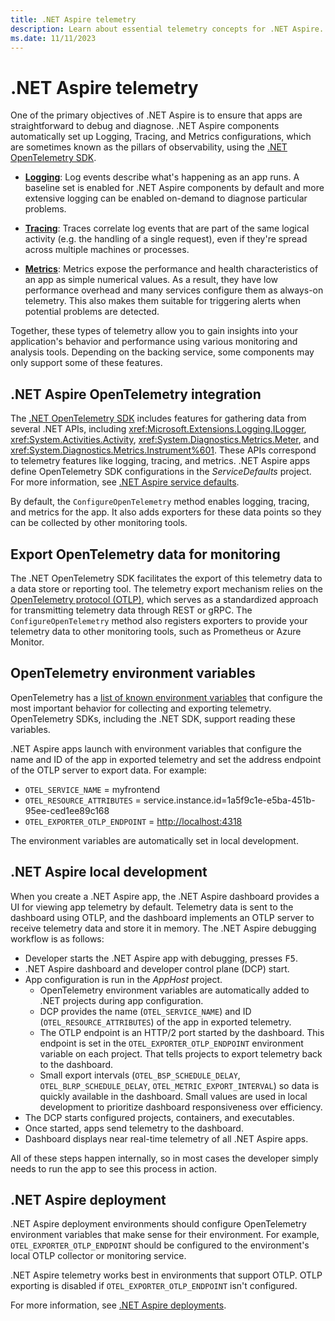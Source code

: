 ```yaml
---
title: .NET Aspire telemetry
description: Learn about essential telemetry concepts for .NET Aspire.
ms.date: 11/11/2023
---
```


# .NET Aspire telemetry

One of the primary objectives of .NET Aspire is to ensure that apps are straightforward to debug and diagnose. .NET Aspire components automatically set up Logging, Tracing, and Metrics configurations, which are sometimes known as the pillars of observability, using the [.NET OpenTelemetry SDK](https://github.com/open-telemetry/opentelemetry-dotnet).

- **[Logging](/dotnet/core/diagnostics/logging-tracing)**: Log events describe what's happening as an app runs. A baseline set is enabled for .NET Aspire components by default and more extensive logging can be enabled on-demand to diagnose particular problems.

- **[Tracing](/dotnet/core/diagnostics/distributed-tracing)**: Traces correlate log events that are part of the same logical activity (e.g. the handling of a single request), even if they're spread across multiple machines or processes.

- **[Metrics](/dotnet/core/diagnostics/metrics)**: Metrics expose the performance and health characteristics of an app as simple numerical values. As a result, they have low performance overhead and many services configure them as always-on telemetry. This also makes them suitable for triggering alerts when potential problems are detected.

Together, these types of telemetry allow you to gain insights into your application's behavior and performance using various monitoring and analysis tools. Depending on the backing service, some components may only support some of these features.

## .NET Aspire OpenTelemetry integration

The [.NET OpenTelemetry SDK](https://github.com/open-telemetry/opentelemetry-dotnet) includes features for gathering data from several .NET APIs, including <xref:Microsoft.Extensions.Logging.ILogger>, <xref:System.Activities.Activity>, <xref:System.Diagnostics.Metrics.Meter>, and <xref:System.Diagnostics.Metrics.Instrument%601>. These APIs correspond to telemetry features like logging, tracing, and metrics. .NET Aspire apps define OpenTelemetry SDK configurations in the _ServiceDefaults_ project. For more information, see [.NET Aspire service defaults](service-defaults.md).

By default, the `ConfigureOpenTelemetry` method enables logging, tracing, and metrics for the app. It also adds exporters for these data points so they can be collected by other monitoring tools.

## Export OpenTelemetry data for monitoring

The .NET OpenTelemetry SDK facilitates the export of this telemetry data to a data store or reporting tool. The telemetry export mechanism relies on the [OpenTelemetry protocol (OTLP)](https://opentelemetry.io/docs/specs/otel/protocol), which serves as a standardized approach for transmitting telemetry data through REST or gRPC. The `ConfigureOpenTelemetry` method also registers exporters to provide your telemetry data to other monitoring tools, such as Prometheus or Azure Monitor.

## OpenTelemetry environment variables

OpenTelemetry has a [list of known environment variables](https://opentelemetry.io/docs/specs/otel/configuration/sdk-environment-variables/) that configure the most important behavior for collecting and exporting telemetry. OpenTelemetry SDKs, including the .NET SDK, support reading these variables.

.NET Aspire apps launch with environment variables that configure the name and ID of the app in exported telemetry and set the address endpoint of the OTLP server to export data. For example:

- `OTEL_SERVICE_NAME` = myfrontend
- `OTEL_RESOURCE_ATTRIBUTES` = service.instance.id=1a5f9c1e-e5ba-451b-95ee-ced1ee89c168
- `OTEL_EXPORTER_OTLP_ENDPOINT` = <http://localhost:4318>

The environment variables are automatically set in local development.

## .NET Aspire local development

When you create a .NET Aspire app, the .NET Aspire dashboard provides a UI for viewing app telemetry by default. Telemetry data is sent to the dashboard using OTLP, and the dashboard implements an OTLP server to receive telemetry data and store it in memory. The .NET Aspire debugging workflow is as follows:

- Developer starts the .NET Aspire app with debugging, presses <kbd>F5</kbd>.
- .NET Aspire dashboard and developer control plane (DCP) start.
- App configuration is run in the _AppHost_ project.
  - OpenTelemetry environment variables are automatically added to .NET projects during app configuration.
  - DCP provides the name (`OTEL_SERVICE_NAME`) and ID (`OTEL_RESOURCE_ATTRIBUTES`) of the app in exported telemetry.
  - The OTLP endpoint is an HTTP/2 port started by the dashboard. This endpoint is set in the `OTEL_EXPORTER_OTLP_ENDPOINT` environment variable on each project. That tells projects to export telemetry back to the dashboard.
  - Small export intervals (`OTEL_BSP_SCHEDULE_DELAY`, `OTEL_BLRP_SCHEDULE_DELAY`, `OTEL_METRIC_EXPORT_INTERVAL`) so data is quickly available in the dashboard. Small values are used in local development to prioritize dashboard responsiveness over efficiency.
- The DCP starts configured projects, containers, and executables.
- Once started, apps send telemetry to the dashboard.
- Dashboard displays near real-time telemetry of all .NET Aspire apps.

All of these steps happen internally, so in most cases the developer simply needs to run the app to see this process in action.

## .NET Aspire deployment

.NET Aspire deployment environments should configure OpenTelemetry environment variables that make sense for their environment. For example, `OTEL_EXPORTER_OTLP_ENDPOINT` should be configured to the environment's local OTLP collector or monitoring service.

.NET Aspire telemetry works best in environments that support OTLP. OTLP exporting is disabled if `OTEL_EXPORTER_OTLP_ENDPOINT` isn't configured.

For more information, see [.NET Aspire deployments](deployment/overview.md).

